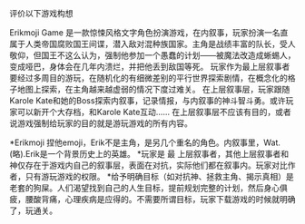 评价以下游戏构想

Erikmoji Game 是一款惊悚风格文字角色扮演游戏，在内叙事，玩家扮演一名直属于人类帝国腐败国王间谍，潜入敌对混种族国家。主角是战绩丰富的队长，受人敬仰，但国王不这么认为，强制他参加一个愚蠢的计划——被魔法改造成蜥蜴人，变成哑巴，身体会在几年内溃烂，并把他丢到敌国等死。
玩家作为最上层叙事者要经过多周目的游玩，在随机化的有细微差别的平行世界探索剧情，在概念化的格子地图上探索，在主角越来越虚弱的情况下度过难关。
在上层叙事层，玩家跟随Karole Kate和她的Boss探索内叙事，记录情报，与内叙事的神斗智斗勇。或许玩家可以新开个大存档，和Karole Kate互动……
在上层叙事层不应该有目的，或者说游戏强制给玩家的目的就是游玩游戏的所有内容。

*Erikmoji 捏他emoji，Erik不是主角，是另几个重名的角色。内叙事里，Wat.(略).Erik是一个背景历史上的英雄。
*玩家是 最 上层叙事者，其他上层叙事者和神仅存在于游戏内自己的叙事层，表面在对抗，实际他们都在叙事内。玩家对比作者，只有游玩游戏的权限。
*给予明确目标（如对抗神、拯救主角、揭示真相）是老套的狗屎。人们渴望找到自己的人生目标，提前规划完整的计划，然后身心俱疲，腰酸背痛，心理疾病是应得的。不需要所谓目标，玩家下载游戏的时候就明确了，玩通关。